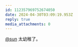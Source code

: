 ```yaml
---
id: 112357969752674050
date: 2024-04-30T03:09:19.953Z
reply: true
media_attachments: 0
---
```


[@sun](https://jiong.us/@sun) 太幼稚了。


